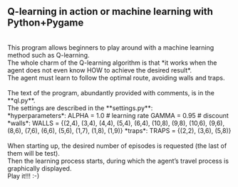 ## Q-learning in action or machine learning with Python+Pygame
<br>
This program allows beginners to play around with a machine learning method such as Q-learning.<br>
The whole charm of the Q-learning algorithm is that *it works when the agent does not even know HOW to achieve the desired result*.
<br>
The agent must learn to follow the optimal route, avoiding walls and traps.<br>
<br>
The text of the program, abundantly provided with comments, is in the **ql.py**.<br>
The settings are described in the **settings.py**:<br>
*hyperparameters*:
ALPHA = 1.0 # learning rate
GAMMA = 0.95 # discount 
*walls*:
WALLS = {(2,4), (3,4), (4,4), (5,4), (6,4), (10,8), (9,8), (10,6), (9,6), (8,6), (7,6), (6,6), (5,6), (1,7), (1,8), (1,9)}
*traps*:
TRAPS = {(2,2), (3,6), (5,8)}<br>
<br>
When starting up, the desired number of episodes is requested (the last of them will be test).<br>
Then the learning process starts, during which the agent’s travel process is graphically displayed.<br>
Play it!!! :-)
